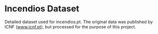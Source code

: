 Incendios Dataset
=================

Detailed dataset used for incendios.pt. The original data was published by ICNF (www.icnf.pt), but processed for the purpose of this project.
